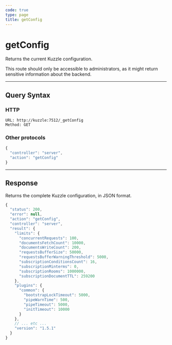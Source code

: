 ```yaml
---
code: true
type: page
title: getConfig
---
```


# getConfig



Returns the current Kuzzle configuration.

This route should only be accessible to administrators, as it might return sensitive information about the backend.

---

## Query Syntax

### HTTP

```http
URL: http://kuzzle:7512/_getConfig
Method: GET
```

### Other protocols

```js
{
  "controller": "server",
  "action": "getConfig"
}
```

---

## Response

Returns the complete Kuzzle configuration, in JSON format.

```javascript
{
  "status": 200,
  "error": null,
  "action": "getConfig",
  "controller": "server",
  "result": {
    "limits": {
      "concurrentRequests": 100,
      "documentsFetchCount": 10000,
      "documentsWriteCount": 200,
      "requestsBufferSize": 50000,
      "requestsBufferWarningThreshold": 5000,
      "subscriptionConditionsCount": 16,
      "subscriptionMinterms": 0,
      "subscriptionRooms": 1000000,
      "subscriptionDocumentTTL": 259200
    },
    "plugins": {
      "common": {
        "bootstrapLockTimeout": 5000,
        "pipeWarnTime": 500,
        "pipeTimeout": 5000,
        "initTimeout": 10000
      }
    },
    // ... etc ...
    "version": "1.5.1"
  }
}
```
